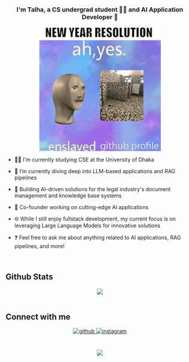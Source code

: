 ### <div align="center">I'm Talha, a CS undergrad student 👨‍💻 and AI Application Developer 🚀</div>

<div align="center">
<img src="https://github.com/tsensei/OverTheWire-Bandit-Walkthrough/raw/master/meme.png" align="center" height="332" width="325" />
</div>  

- 👨‍🎓 I'm currently studying CSE at the University of Dhaka

- 🌱 I’m currently diving deep into LLM-based applications and RAG pipelines

- 🚀 Building AI-driven solutions for the legal industry's document management and knowledge base systems

- 🤖 Co-founder working on cutting-edge AI applications

- 🌐 While I still enjoy fullstack development, my current focus is on leveraging Large Language Models for innovative solutions

- ❓ Feel free to ask me about anything related to AI applications, RAG pipelines, and more!

  

<br/>  

## Github Stats  
<div align="center"><img src="https://github-readme-stats.vercel.app/api?username=tsensei&show_icons=true&count_private=true&hide_border=true" align="center" /></div>  

<br/>  


## Connect with me  
<div align="center">
<a href="https://github.com/tsensei" target="_blank">
<img src=https://img.shields.io/badge/github-%2324292e.svg?&style=for-the-badge&logo=github&logoColor=white alt=github style="margin-bottom: 5px;" />
</a>
<a href="https://instagram.com/_tsensei_" target="_blank">
<img src=https://img.shields.io/badge/instagram-%23000000.svg?&style=for-the-badge&logo=instagram&logoColor=white alt=instagram style="margin-bottom: 5px;" />
</a>  
</div>  
  

<br/>  
  

<br/>  

<div align="center">
<img src="https://komarev.com/ghpvc/?username=tsensei&&style=flat-square" align="center" />
</div>
 

